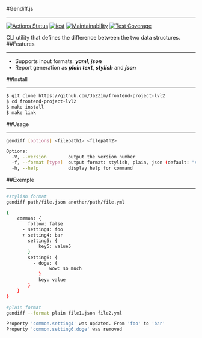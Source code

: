 #Gendiff.js
***
[![Actions Status](https://github.com/JaZZim/frontend-project-lvl2/workflows/hexlet-check/badge.svg)](https://github.com/JaZZim/frontend-project-lvl2/actions)
[![jest](https://github.com/JaZZim/frontend-project-lvl2/workflows/test-check/badge.svg)](https://github.com/JaZZim/frontend-project-lvl2/actions)
[![Maintainability](https://api.codeclimate.com/v1/badges/0afd8caf24241c2a34ba/maintainability)](https://codeclimate.com/github/JaZZim/frontend-project-lvl2/maintainability)
[![Test Coverage](https://api.codeclimate.com/v1/badges/0afd8caf24241c2a34ba/test_coverage)](https://codeclimate.com/github/JaZZim/frontend-project-lvl2/test_coverage)

CLI utility that defines the difference between the two data structures.
##Features
***
- Supports input formats: ***yaml***, ***json***
- Report generation as ***plain text***, ***stylish*** and ***json***

##Install
***
```bash
$ git clone https://github.com/JaZZim/frontend-project-lvl2
$ cd frontend-project-lvl2
$ make install
$ make link
```

##Usage
***
```bash
gendiff [options] <filepath1> <filepath2>

Options:
  -V, --version        output the version number
  -f, --format [type]  output format: stylish, plain, json (default: "stylish")
  -h, --help           display help for command
```
##Exemple
***
```bash
#stylish format
gendiff path/file.json another/path/file.yml

{
    common: {
        follow: false
      - setting4: foo
      + setting4: bar
        setting5: {
            key5: value5
        }
        setting6: {
          - doge: {
                wow: so much
            }
            key: value
        }
    }
}

#plain format
gendiff --format plain file1.json file2.yml

Property 'common.setting4' was updated. From 'foo' to 'bar'
Property 'common.setting6.doge' was removed
```

